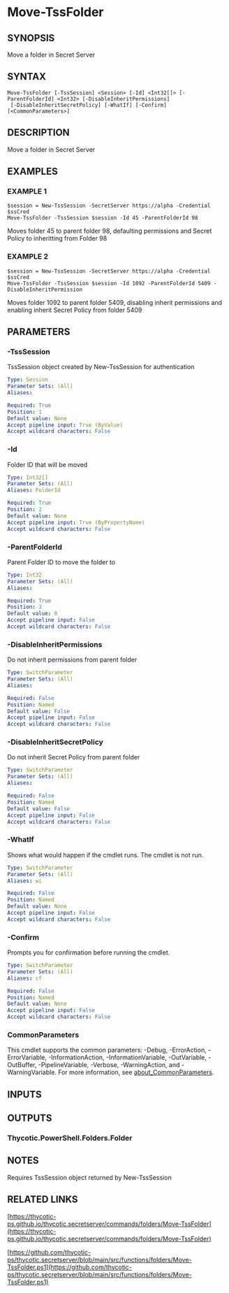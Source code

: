 # Move-TssFolder

## SYNOPSIS
Move a folder in Secret Server

## SYNTAX

```
Move-TssFolder [-TssSession] <Session> [-Id] <Int32[]> [-ParentFolderId] <Int32> [-DisableInheritPermissions]
 [-DisableInheritSecretPolicy] [-WhatIf] [-Confirm] [<CommonParameters>]
```

## DESCRIPTION
Move a folder in Secret Server

## EXAMPLES

### EXAMPLE 1
```
$session = New-TssSession -SecretServer https://alpha -Credential $ssCred
Move-TssFolder -TssSession $session -Id 45 -ParentFolderId 98
```

Moves folder 45 to parent folder 98, defaulting permissions and Secret Policy to inheritting from Folder 98

### EXAMPLE 2
```
$session = New-TssSession -SecretServer https://alpha -Credential $ssCred
Move-TssFolder -TssSession $session -Id 1092 -ParentFolderId 5409 -DisableInheritPermission
```

Moves folder 1092 to parent folder 5409, disabling inherit permissions and enabling inherit Secret Policy from folder 5409

## PARAMETERS

### -TssSession
TssSession object created by New-TssSession for authentication

```yaml
Type: Session
Parameter Sets: (All)
Aliases:

Required: True
Position: 1
Default value: None
Accept pipeline input: True (ByValue)
Accept wildcard characters: False
```

### -Id
Folder ID that will be moved

```yaml
Type: Int32[]
Parameter Sets: (All)
Aliases: FolderId

Required: True
Position: 2
Default value: None
Accept pipeline input: True (ByPropertyName)
Accept wildcard characters: False
```

### -ParentFolderId
Parent Folder ID to move the folder to

```yaml
Type: Int32
Parameter Sets: (All)
Aliases:

Required: True
Position: 3
Default value: 0
Accept pipeline input: False
Accept wildcard characters: False
```

### -DisableInheritPermissions
Do not inherit permissions from parent folder

```yaml
Type: SwitchParameter
Parameter Sets: (All)
Aliases:

Required: False
Position: Named
Default value: False
Accept pipeline input: False
Accept wildcard characters: False
```

### -DisableInheritSecretPolicy
Do not inherit Secret Policy from parent folder

```yaml
Type: SwitchParameter
Parameter Sets: (All)
Aliases:

Required: False
Position: Named
Default value: False
Accept pipeline input: False
Accept wildcard characters: False
```

### -WhatIf
Shows what would happen if the cmdlet runs.
The cmdlet is not run.

```yaml
Type: SwitchParameter
Parameter Sets: (All)
Aliases: wi

Required: False
Position: Named
Default value: None
Accept pipeline input: False
Accept wildcard characters: False
```

### -Confirm
Prompts you for confirmation before running the cmdlet.

```yaml
Type: SwitchParameter
Parameter Sets: (All)
Aliases: cf

Required: False
Position: Named
Default value: None
Accept pipeline input: False
Accept wildcard characters: False
```

### CommonParameters
This cmdlet supports the common parameters: -Debug, -ErrorAction, -ErrorVariable, -InformationAction, -InformationVariable, -OutVariable, -OutBuffer, -PipelineVariable, -Verbose, -WarningAction, and -WarningVariable. For more information, see [about_CommonParameters](http://go.microsoft.com/fwlink/?LinkID=113216).

## INPUTS

## OUTPUTS

### Thycotic.PowerShell.Folders.Folder
## NOTES
Requires TssSession object returned by New-TssSession

## RELATED LINKS

[https://thycotic-ps.github.io/thycotic.secretserver/commands/folders/Move-TssFolder](https://thycotic-ps.github.io/thycotic.secretserver/commands/folders/Move-TssFolder)

[https://github.com/thycotic-ps/thycotic.secretserver/blob/main/src/functions/folders/Move-TssFolder.ps1](https://github.com/thycotic-ps/thycotic.secretserver/blob/main/src/functions/folders/Move-TssFolder.ps1)


